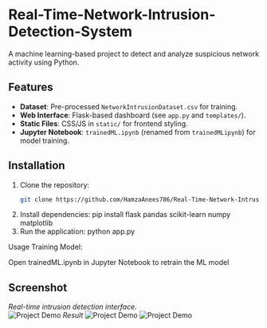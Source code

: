 # Real-Time-Network-Intrusion-Detection-System 

A machine learning-based project to detect and analyze suspicious network activity using Python.  

## Features  
- **Dataset**: Pre-processed `NetworkIntrusionDataset.csv` for training.  
- **Web Interface**: Flask-based dashboard (see `app.py` and `templates/`).  
- **Static Files**: CSS/JS in `static/` for frontend styling.  
- **Jupyter Notebook**: `trainedML.ipynb` (renamed from `trainedMLipynb`) for model training.  

## Installation  
1. Clone the repository:  
   ```bash
   git clone https://github.com/HamzaAnees786/Real-Time-Network-Intrusion-Detection-System.git

2. Install dependencies:
   pip install flask pandas scikit-learn numpy matplotlib
3. Run the application:
   python app.py

Usage
Training Model:

Open trainedML.ipynb in Jupyter Notebook to retrain the ML model

## Screenshot
*Real-time intrusion detection interface.*  
![Project Demo](images/FrontPage.png)
*Result*
![Project Demo](images/Result_1.png)
![Project Demo](images/Result_2.png)  
